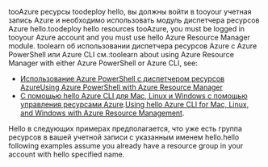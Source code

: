 
<span data-ttu-id="784c6-101">tooAzure ресурсы toodeploy hello, вы должны войти в tooyour учетная запись Azure и необходимо использовать модуль диспетчера ресурсов Azure hello.</span><span class="sxs-lookup"><span data-stu-id="784c6-101">toodeploy hello resources tooAzure, you must be logged in tooyour Azure account and you must use hello Azure Resource Manager module.</span></span> <span data-ttu-id="784c6-102">toolearn об использовании диспетчера ресурсов Azure с Azure PowerShell или Azure CLI см.:</span><span class="sxs-lookup"><span data-stu-id="784c6-102">toolearn about using Azure Resource Manager with either Azure PowerShell or Azure CLI, see:</span></span>

* [<span data-ttu-id="784c6-103">Использование Azure PowerShell с диспетчером ресурсов Azure</span><span class="sxs-lookup"><span data-stu-id="784c6-103">Using Azure PowerShell with Azure Resource Manager</span></span>](../articles/azure-resource-manager/powershell-azure-resource-manager.md)
* <span data-ttu-id="784c6-104">[С помощью hello Azure CLI для Mac, Linux и Windows с помощью управления ресурсами Azure](../articles/azure-resource-manager/xplat-cli-azure-resource-manager.md).</span><span class="sxs-lookup"><span data-stu-id="784c6-104">[Using hello Azure CLI for Mac, Linux, and Windows with Azure Resource Management](../articles/azure-resource-manager/xplat-cli-azure-resource-manager.md).</span></span>

<span data-ttu-id="784c6-105">Hello в следующих примерах предполагается, что уже есть группа ресурсов в вашей учетной записи с указанным именем hello.</span><span class="sxs-lookup"><span data-stu-id="784c6-105">hello following examples assume you already have a resource group in your account with hello specified name.</span></span> 

